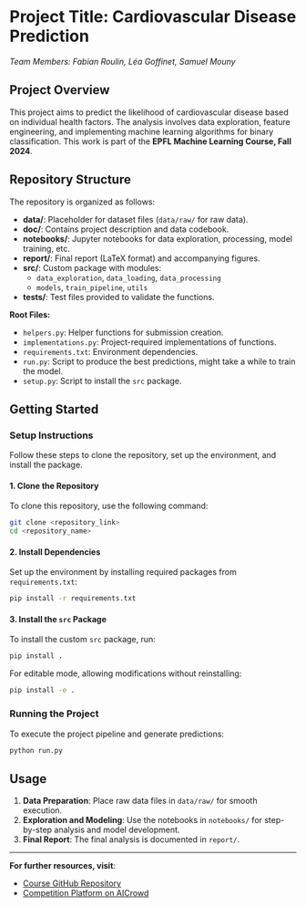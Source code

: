 
# Project Title: Cardiovascular Disease Prediction
*Team Members: Fabian Roulin, Léa Goffinet, Samuel Mouny*

## Project Overview
This project aims to predict the likelihood of cardiovascular disease based on individual health factors. The analysis involves data exploration, feature engineering, and implementing machine learning algorithms for binary classification. This work is part of the **EPFL Machine Learning Course, Fall 2024**.

## Repository Structure
The repository is organized as follows:
- **data/**: Placeholder for dataset files (`data/raw/` for raw data).
- **doc/**: Contains project description and data codebook.
- **notebooks/**: Jupyter notebooks for data exploration, processing, model training, etc.
- **report/**: Final report (LaTeX format) and accompanying figures.
- **src/**: Custom package with modules:
  - `data_exploration`, `data_loading`, `data_processing`
  - `models`, `train_pipeline`, `utils`
- **tests/**: Test files provided to validate the functions.

**Root Files:**
- `helpers.py`: Helper functions for submission creation.
- `implementations.py`: Project-required implementations of functions.
- `requirements.txt`: Environment dependencies.
- `run.py`: Script to produce the best predictions, might take a while to train the model.
- `setup.py`: Script to install the `src` package.

## Getting Started
### Setup Instructions
Follow these steps to clone the repository, set up the environment, and install the package.

#### 1. Clone the Repository
To clone this repository, use the following command:
```bash
git clone <repository_link>
cd <repository_name>
```

#### 2. Install Dependencies
Set up the environment by installing required packages from `requirements.txt`:
```bash
pip install -r requirements.txt
```

#### 3. Install the `src` Package
To install the custom `src` package, run:
```bash
pip install .
```
For editable mode, allowing modifications without reinstalling:
```bash
pip install -e .
```

### Running the Project
To execute the project pipeline and generate predictions:
```bash
python run.py
```

## Usage
1. **Data Preparation**: Place raw data files in `data/raw/` for smooth execution.
2. **Exploration and Modeling**: Use the notebooks in `notebooks/` for step-by-step analysis and model development.
3. **Final Report**: The final analysis is documented in `report/`.


---

**For further resources, visit**:
- [Course GitHub Repository](https://github.com/epfml/ML_course/tree/main/projects/project1)
- [Competition Platform on AICrowd](https://www.aicrowd.com/challenges/epfl-machine-learning-project-1)
